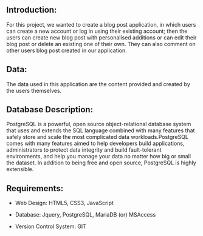 <h2>Introduction:</h2>
    For this project, we wanted to create a blog post application, in which users can create a new account or log in using their existing account; then the users can create new blog post with personalised additions or can edit their blog post or delete an existing one of their own. They can also comment on other users blog post created in our application.

<h2>Data:</h2>
    The data used in this application are the content provided and created by the users themselves.

<h2>Database Description:</h2>
    PostgreSQL is a powerful, open source object-relational database system that uses and extends the SQL language combined with many features that safely store and scale the most complicated data workloads.PostgreSQL comes with many features aimed to help developers build applications, administrators to protect data integrity and build fault-tolerant environments, and help you manage your data no matter how big or small the dataset. In addition to being free and open source, PostgreSQL is highly extensible.

<h2>Requirements:</h2>

- Web Design: HTML5, CSS3, JavaScript

- Database: Jquery, PostgreSQL, MariaDB (or) MSAccess

- Version Control System: GIT
